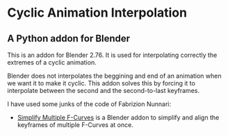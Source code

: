 # Cyclic Animation Interpolation
## A Python addon for Blender

This is an addon for Blender 2.76. It is used for interpolating correctly the extremes of a cyclic animation.

Blender does not interpolates the beggining and end of an animation when we want it to make it cyclic. This addon solves this by forcing it to interpolate between the second and the second-to-last keyframes.

I have used some junks of the code of Fabrizion Nunnari:
* [Simplify Multiple F-Curves](https://developer.blender.org/T36097) is a Blender addon to simplify and align the keyframes of multiple F-Curves at once.





